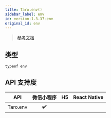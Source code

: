 ```yaml
---
title: Taro.env()
sidebar_label: env
id: version-1.3.37-env
original_id: env
---
```


> [参考文档](https://developers.weixin.qq.com/miniprogram/dev/api/base/env/envObj.html)

## 类型

```tsx
typeof env
```

## API 支持度

| API | 微信小程序 | H5 | React Native |
| :---: | :---: | :---: | :---: |
| Taro.env | ✔️ |  |  |
